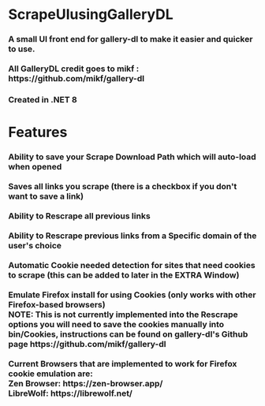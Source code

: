 <h1 align="left">ScrapeUIusingGalleryDL</h1>

###

<h3 align="left">A small UI front end for gallery-dl to make it easier and quicker to use.<br><br>All GalleryDL credit goes to mikf : https://github.com/mikf/gallery-dl</h3>

###

<h3 align="left">Created in .NET 8</h3>

###

<h1 align="left">Features</h1>

###

<h3 align="left">Ability to save your Scrape Download Path which will auto-load when opened<br><br>Saves all links you scrape (there is a checkbox if you don't want to save a link)<br><br>Ability to Rescrape all previous links<br><br>Ability to Rescrape previous links from a Specific domain of the user's choice<br><br>Automatic Cookie needed detection for sites that need cookies to scrape (this can be added to later in the EXTRA Window)<br><br>Emulate Firefox install for using Cookies (only works with other Firefox-based browsers) <br>NOTE: This is not currently implemented into the Rescrape options you will need to save the cookies manually into bin/Cookies, instructions can be found on gallery-dl's Github page https://github.com/mikf/gallery-dl<br><br>Current Browsers that are implemented to work for Firefox cookie emulation are:<br>Zen Browser: https://zen-browser.app/<br>            LibreWolf: https://librewolf.net/</h3>

###
